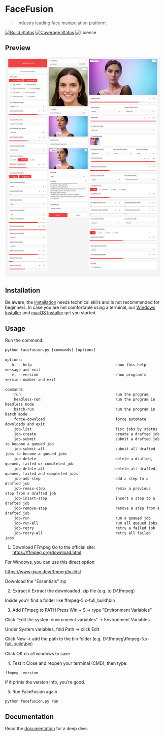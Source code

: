 FaceFusion
==========

> Industry leading face manipulation platform.

[![Build Status](https://img.shields.io/github/actions/workflow/status/facefusion/facefusion/ci.yml.svg?branch=master)](https://github.com/facefusion/facefusion/actions?query=workflow:ci)
[![Coverage Status](https://img.shields.io/coveralls/facefusion/facefusion.svg)](https://coveralls.io/r/facefusion/facefusion)
![License](https://img.shields.io/badge/license-MIT-green)


Preview
-------

![Preview](https://raw.githubusercontent.com/facefusion/facefusion/master/.github/preview.png?sanitize=true)


Installation
------------

Be aware, the [installation](https://docs.facefusion.io/installation) needs technical skills and is not recommended for beginners. In case you are not comfortable using a terminal, our [Windows Installer](http://windows-installer.facefusion.io) and [macOS Installer](http://macos-installer.facefusion.io) get you started.


Usage
-----

Run the command:

```
python facefusion.py [commands] [options]

options:
  -h, --help                                      show this help message and exit
  -v, --version                                   show program's version number and exit

commands:
    run                                           run the program
    headless-run                                  run the program in headless mode
    batch-run                                     run the program in batch mode
    force-download                                force automate downloads and exit
    job-list                                      list jobs by status
    job-create                                    create a drafted job
    job-submit                                    submit a drafted job to become a queued job
    job-submit-all                                submit all drafted jobs to become a queued jobs
    job-delete                                    delete a drafted, queued, failed or completed job
    job-delete-all                                delete all drafted, queued, failed and completed jobs
    job-add-step                                  add a step to a drafted job
    job-remix-step                                remix a previous step from a drafted job
    job-insert-step                               insert a step to a drafted job
    job-remove-step                               remove a step from a drafted job
    job-run                                       run a queued job
    job-run-all                                   run all queued jobs
    job-retry                                     retry a failed job
    job-retry-all                                 retry all failed jobs
```


1. Download FFmpeg
Go to the official site:
https://ffmpeg.org/download.html

For Windows, you can use this direct option:

https://www.gyan.dev/ffmpeg/builds/

Download the "Essentials" zip

2. Extract it
Extract the downloaded .zip file (e.g. to D:\ffmpeg)

Inside you'll find a folder like ffmpeg-5.x-full_build\bin

3. Add FFmpeg to PATH
Press Win + S → type "Environment Variables"

Click “Edit the system environment variables” → Environment Variables

Under System variables, find Path → click Edit

Click New → add the path to the bin folder (e.g. D:\ffmpeg\ffmpeg-5.x-full_build\bin)

Click OK on all windows to save

4. Test it
Close and reopen your terminal (CMD), then type:

```
ffmpeg -version
```
If it prints the version info, you're good.

5. Run FaceFusion again
```
python facefusion.py run
```

Documentation
-------------

Read the [documentation](https://docs.facefusion.io) for a deep dive.

